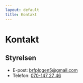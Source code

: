```yaml
---
layout: default
title: Kontakt
---
```


# Kontakt

## Styrelsen

* E-post: [brfplogen5@gmail.com](mailto:brfplogen5@gmail.com)
* Telefon: [070-147 27 46](tel:+46701472746)
